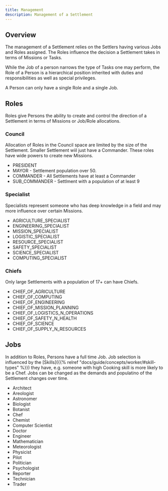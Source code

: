 ```yaml
---
title: Management
description: Management of a Settlement
---
```


## Overview
The management of a Settlement relies on the Settlers having various Jobs and Roles assigned. The Roles influence the decision a Settlement takes in terms of Missions or Tasks.

While the Job of a person narrows the type of Tasks one may perform, the Role of a Person is a hierarchical position inherited with duties and responsibilities as well as special privileges.

A Person can only have a single Role and a single Job.

## Roles
Roles give Persons the ability to create and control the direction of a Settlement in terms of Missions or Job/Role allocations.

### Council
Allocation of Roles in the Council space are limited by the size of the Settlement. Smaller Settlement wiil just have a Commander. These roles have wide powers to create new Missions.
- PRESIDENT	
- MAYOR - Settlement population over 50.
- COMMANDER - All Settlements have at least a Commander
- SUB_COMMANDER	- Settlment with a population of at least 9

### Specialist
Specialists represent someone who has deep knowledge in a field and may more influence over certain Missions.
- AGRICULTURE_SPECIALIST
- ENGINEERING_SPECIALIST
- MISSION_SPECIALIST
- LOGISTIC_SPECIALIST
- RESOURCE_SPECIALIST
- SAFETY_SPECIALIST
- SCIENCE_SPECIALIST
- COMPUTING_SPECIALIST
	
### Chiefs
Only large Settlements with a population of 17+ can have Chiefs.
- CHIEF_OF_AGRICULTURE
- CHIEF_OF_COMPUTING
- CHIEF_OF_ENGINEERING
- CHIEF_OF_MISSION_PLANNING
- CHIEF_OF_LOGISTICS_N_OPERATIONS
- CHIEF_OF_SAFETY_N_HEALTH
- CHIEF_OF_SCIENCE
- CHIEF_OF_SUPPLY_N_RESOURCES					
	
## Jobs
In addition to Roles, Persons have a full time Job. Job selection is influenced by the [Skills]({{% relref "docs/guide/concepts/worker/#skill-types" %}}) they have, e.g. someone with high Cooking skill is more likely to be a Chef. Jobs can be changed as the demands and populatino of the Settlement changes over time.
- Architect
- Areologist
- Astronomer
- Biologist
- Botanist
- Chef
- Chemist
- Computer Scientist
- Doctor
- Engineer
- Mathematician
- Meteorologist
- Physicist
- Pilot
- Politician
- Psychologist
- Reporter
- Technician
- Trader

